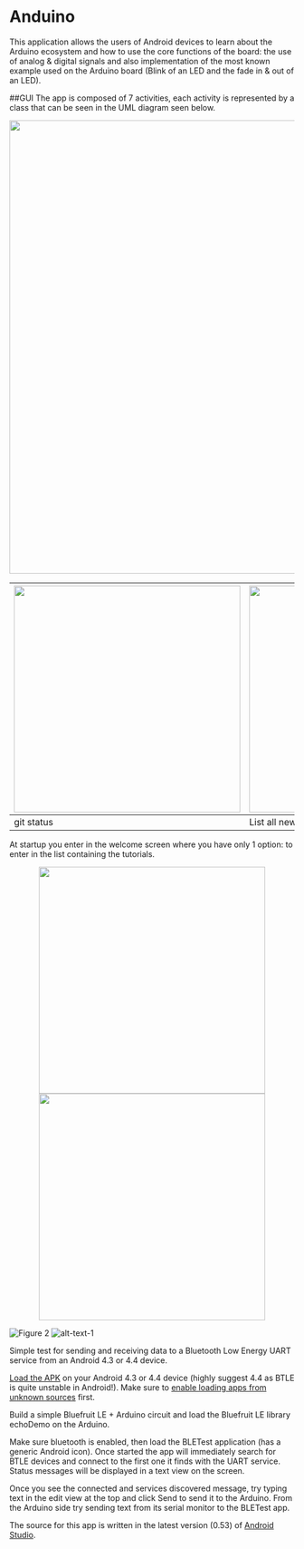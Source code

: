 Anduino
========

This application allows the users of Android devices to learn about the Arduino ecosystem and how to use the core functions of the board: the use of analog & digital signals and also implementation of the most known example used on the Arduino board (Blink of an LED and the fade in & out of an LED).

##GUI
The app is composed of 7 activities, each activity is represented by a class that can be seen in the UML diagram seen below.

<p align="center">
<img src="https://raw.githubusercontent.com/alexandruGheorghiu94/android_Projects/master/Anduino/description_images/img1.PNG" width="800">
</p>

| <img src="https://raw.githubusercontent.com/alexandruGheorghiu94/android_Projects/master/Anduino/description_images/img10.png" width="400"/> | <img src="https://raw.githubusercontent.com/alexandruGheorghiu94/android_Projects/master/Anduino/description_images/img10.png" width="400"/> |
| --- | --- |
| git status | List all new or modified files |
At startup you enter in the welcome screen where you have only 1 option: to enter in the list containing the tutorials.
<p align="center">
<img src="https://raw.githubusercontent.com/alexandruGheorghiu94/android_Projects/master/Anduino/description_images/img10.png" width="400"/>
<img src="https://raw.githubusercontent.com/alexandruGheorghiu94/android_Projects/master/Anduino/description_images/img10.png" width="400">
</p>


![Figure 2](description_images/img2.png?raw=true "img1")
![alt-text-1](image1.png "title-1")


Simple test for sending and receiving data to a Bluetooth Low Energy UART service from an Android 4.3 or 4.4 device.

[Load the APK](https://github.com/tdicola/BTLETest/raw/master/app/BTLETest.apk) on your Android 4.3 or 4.4 device (highly suggest 4.4 as BTLE is quite unstable in Android!).  Make sure to [enable loading apps from unknown sources](http://developer.android.com/distribute/open.html#unknown-sources) first.

Build a simple Bluefruit LE + Arduino circuit and load the Bluefruit LE library echoDemo on the Arduino.

Make sure bluetooth is enabled, then load the BLETest application (has a generic Android icon).  Once started the app will immediately search for BTLE devices and connect to the first one it finds with the UART service.  Status messages will be displayed in a text view on the screen.  

Once you see the connected and services discovered message, try typing text in the edit view at the top and click Send to send it to the Arduino.  From the Arduino side try sending text from its serial monitor to the BLETest app.

The source for this app is written in the latest version (0.53) of [Android Studio](http://developer.android.com/sdk/installing/studio.html).
